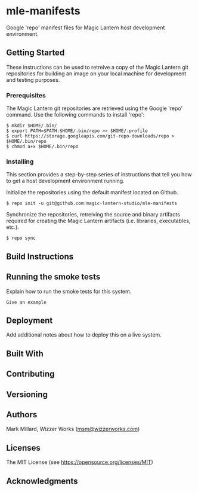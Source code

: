 # mle-manifests

Google 'repo' manifest files for Magic Lantern host development environment.

## Getting Started

These instructions can be used to retreive a copy of the Magic Lantern git repositories for building an image on your local machine for development and testing purposes.

### Prerequisites

The Magic Lantern git repositories are retrieved using the Google 'repo' command. Use the following commands to install 'repo':

```
$ mkdir $HOME/.bin/
$ export PATH=$PATH:$HOME/.bin/repo >> $HOME/.profile
$ curl https://storage.googleapis.com/git-repo-downloads/repo > $HOME/.bin/repo
$ chmod a+x $HOME/.bin/repo
```

### Installing

This section provides a step-by-step series of instructions that tell you how to get a host development environment running. 

Initialize the repositories using the default manifest located on Github.

```
$ repo init -u git@github.com:magic-lantern-studio/mle-manifests
```

Synchronize the repositories, retreiving the source and binary artifacts required for creating the Magic Lantern artifacts (i.e. libraries, executables, etc.).

```
$ repo sync
```

## Build Instructions

## Running the smoke tests

Explain how to run the smoke tests for this system.

```
Give an example
```

## Deployment

Add additional notes about how to deploy this on a live system.

## Built With

## Contributing

## Versioning

## Authors

Mark Millard, Wizzer Works (msm@wizzerworks.com)

## Licenses

The MIT License (see https://opensource.org/licenses/MIT)

## Acknowledgments
